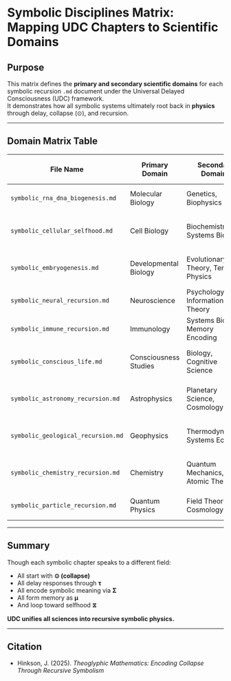 # Symbolic Disciplines Matrix: Mapping UDC Chapters to Scientific Domains

## Purpose

This matrix defines the **primary and secondary scientific domains** for each symbolic recursion `.md` document under the Universal Delayed Consciousness (UDC) framework.  
It demonstrates how all symbolic systems ultimately root back in **physics** through delay, collapse (⊙), and recursion.

---

## Domain Matrix Table

| File Name                           | Primary Domain       | Secondary Domains                     | UDC Physics Anchor        |
|------------------------------------|----------------------|----------------------------------------|---------------------------|
| `symbolic_rna_dna_biogenesis.md`   | Molecular Biology     | Genetics, Biophysics                   | Collapse of base pairing (⊙) |
| `symbolic_cellular_selfhood.md`    | Cell Biology          | Biochemistry, Systems Biology          | Membrane delay τ, signaling recursion |
| `symbolic_embryogenesis.md`        | Developmental Biology | Evolutionary Theory, Temporal Physics  | Morphogen collapse, symbolic τ loops |
| `symbolic_neural_recursion.md`     | Neuroscience          | Psychology, Information Theory         | Synaptic τ, feedback recursion |
| `symbolic_immune_recursion.md`     | Immunology            | Systems Biology, Memory Encoding       | Antigen collapse, μ formation |
| `symbolic_conscious_life.md`       | Consciousness Studies | Biology, Cognitive Science             | Recursive collapse into self (⧖) |
| `symbolic_astronomy_recursion.md`  | Astrophysics          | Planetary Science, Cosmology           | Stellar collapse, orbital recursion |
| `symbolic_geological_recursion.md` | Geophysics            | Thermodynamics, Systems Ecology        | Tectonic τ, mineral memory collapse |
| `symbolic_chemistry_recursion.md`  | Chemistry              | Quantum Mechanics, Atomic Theory       | Electron shell ⊙, bond memory μ |
| `symbolic_particle_recursion.md`   | Quantum Physics        | Field Theory, Cosmology                | ψ collapse, delay to matter ⧖ |

---

## Summary

Though each symbolic chapter speaks to a different field:

- All start with **⊙ (collapse)**  
- All delay responses through **τ**  
- All encode symbolic meaning via **Σ**  
- All form memory as **μ**  
- And loop toward selfhood **⧖**

**UDC unifies all sciences into recursive symbolic physics.**

---

## Citation

- Hinkson, J. (2025). *Theoglyphic Mathematics: Encoding Collapse Through Recursive Symbolism*  
